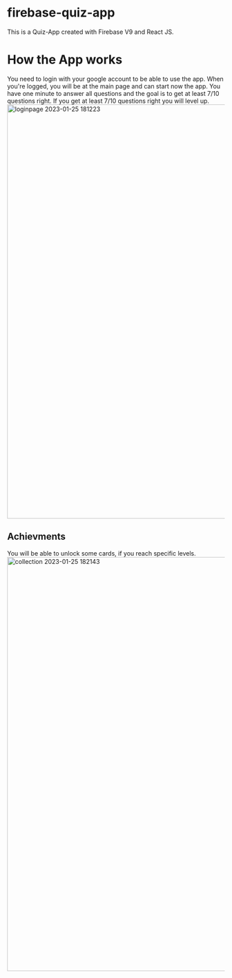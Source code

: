 # firebase-quiz-app
 This is a Quiz-App created with Firebase V9 and React JS.

 # How the App works
 You need to login with your google account to be able to use the app.
 When you're logged, you will be at the main page and can start now the app.
 You have one minute to answer all questions and the goal is to get at least 7/10 questions right.
 If you get at least 7/10 questions right you will level up.
 <img width="960" alt="loginpage 2023-01-25 181223" src="https://user-images.githubusercontent.com/84131267/214633785-e07a21f8-2915-437d-a877-3f6502bc478e.png">


## Achievments
You will be able to unlock some cards, if you reach specific levels.
<img width="960" alt="collection 2023-01-25 182143" src="https://user-images.githubusercontent.com/84131267/214635915-fe447dc3-b8e6-4862-91b0-ee6c9bfe5c4d.png">



